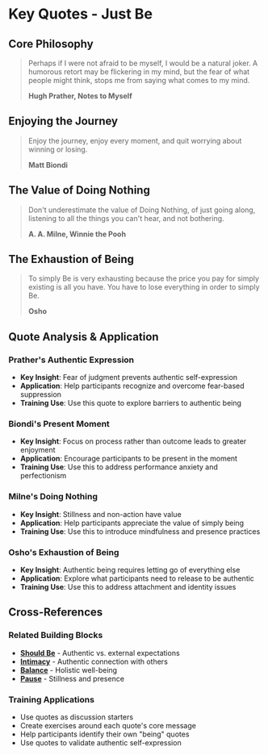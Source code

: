 # Key Quotes - Just Be

## Core Philosophy

> Perhaps if I were not afraid to be myself, I would be a natural joker. A humorous retort may be flickering in my mind, but the fear of what people might think, stops me from saying what comes to my mind.
> 
> **Hugh Prather, Notes to Myself**

## Enjoying the Journey

> Enjoy the journey, enjoy every moment, and quit worrying about winning or losing.
> 
> **Matt Biondi**

## The Value of Doing Nothing

> Don't underestimate the value of Doing Nothing, of just going along, listening to all the things you can't hear, and not bothering.
> 
> **A. A. Milne, Winnie the Pooh**

## The Exhaustion of Being

> To simply Be is very exhausting because the price you pay for simply existing is all you have. You have to lose everything in order to simply Be.
> 
> **Osho**

## Quote Analysis & Application

### Prather's Authentic Expression
- **Key Insight**: Fear of judgment prevents authentic self-expression
- **Application**: Help participants recognize and overcome fear-based suppression
- **Training Use**: Use this quote to explore barriers to authentic being

### Biondi's Present Moment
- **Key Insight**: Focus on process rather than outcome leads to greater enjoyment
- **Application**: Encourage participants to be present in the moment
- **Training Use**: Use this to address performance anxiety and perfectionism

### Milne's Doing Nothing
- **Key Insight**: Stillness and non-action have value
- **Application**: Help participants appreciate the value of simply being
- **Training Use**: Use this to introduce mindfulness and presence practices

### Osho's Exhaustion of Being
- **Key Insight**: Authentic being requires letting go of everything else
- **Application**: Explore what participants need to release to be authentic
- **Training Use**: Use this to address attachment and identity issues

## Cross-References

### Related Building Blocks
- **[Should Be](../should-be/README.md)** - Authentic vs. external expectations
- **[Intimacy](../intimacy/README.md)** - Authentic connection with others
- **[Balance](../balance/README.md)** - Holistic well-being
- **[Pause](../pause/README.md)** - Stillness and presence

### Training Applications
- Use quotes as discussion starters
- Create exercises around each quote's core message
- Help participants identify their own "being" quotes
- Use quotes to validate authentic self-expression
